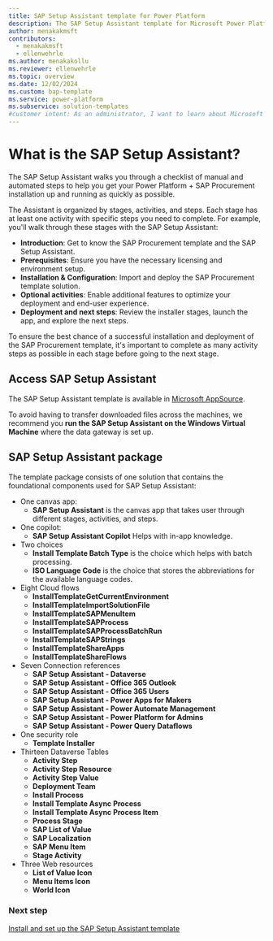 ```yaml
---
title: SAP Setup Assistant template for Power Platform
description: The SAP Setup Assistant template for Microsoft Power Platform enables get Power Platform + SAP installation up.
author: menakakmsft
contributors:
  - menakakmsft
  - ellenwehrle
ms.author: menakakollu
ms.reviewer: ellenwehrle
ms.topic: overview
ms.date: 12/02/2024
ms.custom: bap-template
ms.service: power-platform
ms.subservice: solution-templates
#customer intent: As an administrator, I want to learn about Microsoft's SAP Setup Assistant so I can integrate Power Platform with SAP and set up the SAP Procurement template.
---
```


# What is the SAP Setup Assistant?

The SAP Setup Assistant walks you through a checklist of manual and automated steps to help you get your Power Platform + SAP Procurement installation up and running as quickly as possible.

The Assistant is organized by stages, activities, and steps. Each stage has at least one activity with specific steps you need to complete. For example, you'll walk through these stages with the SAP Setup Assistant:

- **Introduction**: Get to know the SAP Procurement template and the SAP Setup Assistant.
- **Prerequisites**: Ensure you have the necessary licensing and environment setup.
- **Installation & Configuration**: Import and deploy the SAP Procurement template solution.
- **Optional activities**: Enable additional features to optimize your deployment and end-user experience.
- **Deployment and next steps**: Review the installer stages, launch the app, and explore the next steps.
  
To ensure the best chance of a successful installation and deployment of the SAP Procurement template, it's important to complete as many activity steps as possible in each stage before going to the next stage.

## Access SAP Setup Assistant

The SAP Setup Assistant template is available in [Microsoft AppSource](<https://aka.ms/AccessSAPSetupAssistantTemplate>).

To avoid having to transfer downloaded files across the machines, we recommend you **run the SAP Setup Assistant on the Windows Virtual Machine** where the data gateway is set up.

## SAP Setup Assistant package

The template package consists of one solution that contains the foundational components used for SAP Setup Assistant:

- One canvas app:
  - **SAP Setup Assistant** is the canvas app that takes user through different stages, activities, and steps.
- One copilot:
  - **SAP Setup Assistant Copilot** Helps with in-app knowledge.
- Two choices
  - **Install Template Batch Type** is the choice which helps with batch processing.
  - **ISO Language Code** is the choice that stores the abbreviations for the available language codes.
- Eight Cloud flows
  - **InstallTemplateGetCurrentEnvironment**
  - **InstallTemplateImportSolutionFile**
  - **InstallTemplateSAPMenuItem**
  - **InstallTemplateSAPProcess**
  - **InstallTemplateSAPProcessBatchRun**
  - **InstallTemplateSAPStrings**
  - **InstallTemplateShareApps**
  - **InstallTemplateShareFlows**
- Seven Connection references
  - **SAP Setup Assistant - Dataverse**
  - **SAP Setup Assistant - Office 365 Outlook**
  - **SAP Setup Assistant - Office 365 Users**
  - **SAP Setup Assistant - Power Apps for Makers**
  - **SAP Setup Assistant - Power Automate Management**
  - **SAP Setup Assistant - Power Platform for Admins**
  - **SAP Setup Assistant - Power Query Dataflows**
- One security role
  - **Template Installer**
- Thirteen Dataverse Tables
  - **Activity Step**
  - **Activity Step Resource**
  - **Activity Step Value**
  - **Deployment Team**
  - **Install Process**
  - **Install Template Async Process**
  - **Install Template Async Process Item**
  - **Process Stage**
  - **SAP List of Value**
  - **SAP Localization**
  - **SAP Menu Item**
  - **Stage Activity**
- Three Web resources
  - **List of Value Icon**
  - **Menu Items Icon**
  - **World Icon**

### Next step

[Install and set up the SAP Setup Assistant template](install-and-set-up.md)
